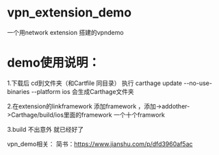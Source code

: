 # vpn_extension_demo
一个用network extension 搭建的vpndemo

# demo使用说明：
1.下载后 cd到文件夹（和Cartfile 同目录） 执行 carthage update --no-use-binaries --platform ios  会生成Carthage文件夹

2.在extension的linkframework 添加framework ，添加->addother->Carthage/build/ios里面的framework 一个十个framwork

3.build 不出意外 就已经好了

vpn_demo相关： 简书：https://www.jianshu.com/p/dfd3960af5ac

